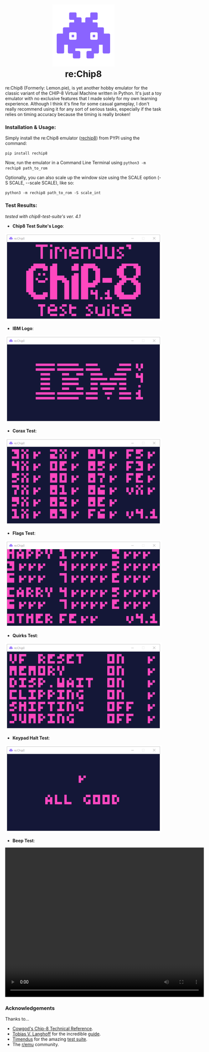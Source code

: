 <h1 align="center">
<img src="./img/invader.png" height=200 width=200>
<br>re:Chip8
</h1>

re:Chip8 (Formerly: Lemon.pie), is yet another hobby emulator for the classic variant of the CHIP-8 Virtual Machine written in Python. It's just a toy emulator with no exclusive features that I made solely for my own learning experience. Although I think it's fine for some casual gameplay, I don't really recommend using it for any sort of serious tasks, especially if the task relies on timing accuracy because the timing is really broken!

### Installation & Usage:

Simply install the re:Chip8 emulator ([rechip8](https://pypi.org/project/rechip8/)) from PYPI using the command:

`pip install rechip8`

Now, run the emulator in a Command Line Terminal using `python3 -m rechip8 path_to_rom`

Optionally, you can also scale up the window size using the SCALE option (-S SCALE, --scale SCALE), like so:

`python3 -m rechip8 path_to_rom -S scale_int`

### Test Results:
*tested with chip8-test-suite's ver. 4.1*

- **Chip8 Test Suite's Logo**:

![Chip8 test suite logo](./img/1-chip8-logo.png)

- **IBM Logo**:

![ibm logo](./img/2-ibm-logo.png)

- **Corax Test**:

![corax test](./img/3-corax%2B.png)

- **Flags Test**:

![flags test](./img/4-flags.png)

- **Quirks Test**:

![quirks test](./img/5-quirks.png)

- **Keypad Halt Test**:

![halt test](./img/6-keypad.png)

- **Beep Test**:

<video src="./vid/7-beep.mp4" width="640" height="480" controls></video>

### Acknowledgements
Thanks to...

- [Cowgod's Chip-8 Technical Reference](http://devernay.free.fr/hacks/chip8/C8TECH10.HTM).
- [Tobias V. Langhoff](https://tobiasvl.github.io/) for the incredible [guide](https://tobiasvl.github.io/blog/write-a-chip-8-emulator/).
- [Timendus](https://github.com/Timendus) for the amazing [test suite](https://github.com/Timendus/chip8-test-suite).
- The [r/emu](https://www.reddit.com/r/emulation/) community.
